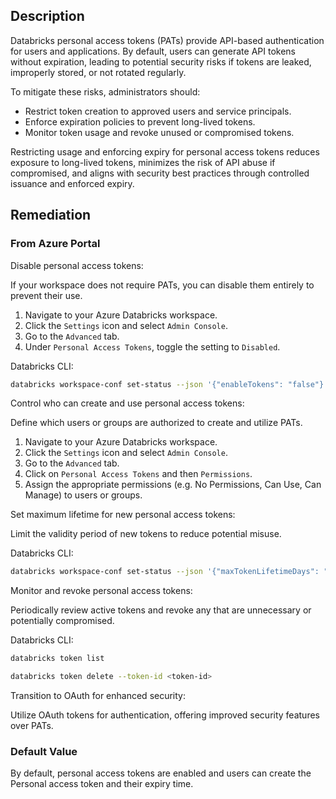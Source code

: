 ## Description

Databricks personal access tokens (PATs) provide API-based authentication for users and applications. By default, users can generate API tokens without expiration, leading to potential security risks if tokens are leaked, improperly stored, or not rotated regularly.

To mitigate these risks, administrators should:
* Restrict token creation to approved users and service principals.
* Enforce expiration policies to prevent long-lived tokens.
* Monitor token usage and revoke unused or compromised tokens.

Restricting usage and enforcing expiry for personal access tokens reduces exposure to long-lived tokens, minimizes the risk of API abuse if compromised, and aligns with security best practices through controlled issuance and enforced expiry.

## Remediation

### From Azure Portal

Disable personal access tokens:

If your workspace does not require PATs, you can disable them entirely to prevent their use.​

1. Navigate to your Azure Databricks workspace.
2. Click the `Settings` icon and select `Admin Console`.
3. Go to the `Advanced` tab.
4. Under `Personal Access Tokens`, toggle the setting to `Disabled`.

Databricks CLI:

```bash
databricks workspace-conf set-status --json '{"enableTokens": "false"}'
```

Control who can create and use personal access tokens:

Define which users or groups are authorized to create and utilize PATs.​

1. Navigate to your Azure Databricks workspace.
2. Click the `Settings` icon and select `Admin Console`.
3. Go to the `Advanced` tab.
4. Click on `Personal Access Tokens` and then `Permissions`.
5. Assign the appropriate permissions (e.g. No Permissions, Can Use, Can Manage) to users or groups.

Set maximum lifetime for new personal access tokens:

Limit the validity period of new tokens to reduce potential misuse.​

Databricks CLI:

```bash
databricks workspace-conf set-status --json '{"maxTokenLifetimeDays": "90"}'
```

Monitor and revoke personal access tokens:

Periodically review active tokens and revoke any that are unnecessary or potentially compromised.​

Databricks CLI:

```bash
databricks token list
```

```bash
databricks token delete --token-id <token-id>
```

Transition to OAuth for enhanced security:

Utilize OAuth tokens for authentication, offering improved security features over PATs.

### Default Value

By default, personal access tokens are enabled and users can create the Personal access token and their expiry time.
